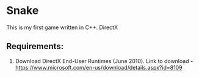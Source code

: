 # Snake
This is my first game written in С++. DirectX

## Requirements:
1) Download DirectX End-User Runtimes (June 2010).
    Link to download - https://www.microsoft.com/en-us/download/details.aspx?id=8109
